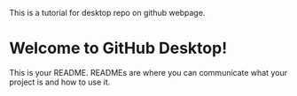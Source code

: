This is a tutorial for desktop repo on github webpage.
# Welcome to GitHub Desktop!

This is your README. READMEs are where you can communicate what your project is and how to use it.
